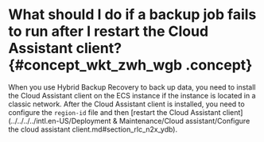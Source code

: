 # What should I do if a backup job fails to run after I restart the Cloud Assistant client? {#concept_wkt_zwh_wgb .concept}

When you use Hybrid Backup Recovery to back up data, you need to install the Cloud Assistant client on the ECS instance if the instance is located in a classic network. After the Cloud Assistant client is installed, you need to configure the `region-id` file and then [restart the Cloud Assistant client](../../../../intl.en-US/Deployment & Maintenance/Cloud assistant/Configure the cloud assistant client.md#section_rlc_n2x_ydb).

